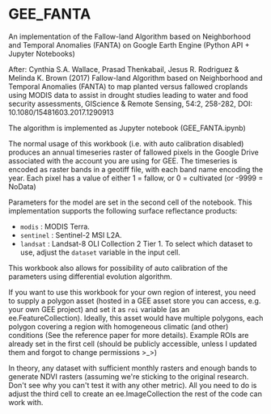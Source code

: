 # GEE_FANTA
An implementation of the Fallow-land Algorithm based on Neighborhood and Temporal Anomalies (FANTA) on Google Earth Engine (Python API + Jupyter Notebooks)

After: Cynthia S.A. Wallace, Prasad Thenkabail, Jesus R. Rodriguez & Melinda K. Brown (2017) Fallow-land Algorithm based on Neighborhood and Temporal Anomalies (FANTA) to map planted versus fallowed croplands using MODIS data to assist in drought studies leading to water and food security assessments, GIScience & Remote Sensing, 54:2, 258-282, DOI: 10.1080/15481603.2017.1290913

The algorithm is implemented as Jupyter notebook (GEE_FANTA.ipynb)

The normal usage of this workbook (i.e. with auto calibration disabled) produces an annual timeseries raster of fallowed pixels in the Google Drive associated with the account you are using for GEE.
The timeseries is encoded as raster bands in a geotiff file, with each band name encoding the year. Each pixel has a value of either 1 = fallow, or 0 = cultivated (or -9999 = NoData)

Parameters for the model are set in the second cell of the notebook.
This implementation supports the following surface reflectance products:
- `modis` : MODIS Terra.
- `sentinel` : Sentinel-2 MSI L2A. 
- `landsat` : Landsat-8 OLI Collection 2 Tier 1.
To select which dataset to use, adjust the `dataset` variable in the input cell.

This workbook also allows for possibility of auto calibration of the parameters using differential evolution algorithm.

If you want to use this workbook for your own region of interest, you need to supply a polygon asset (hosted in a GEE asset store you can access, e.g. your own GEE project) and set it as `roi` variable (as an ee.FeatureCollection). Ideally, this asset would have multiple polygons, each polygon covering a region with homogeneous climatic (and other) conditions (See the reference paper for more details).
Example ROIs are already set in the first cell (should be publicly accessible, unless I updated them and forgot to change permissions >_>)

In theory, any dataset with sufficient monthly rasters and enough bands to generate NDVI rasters (assuming we're sticking to the original research. Don't see why you can't test it with any other metric). All you need to do is adjust the third cell to create an ee.ImageCollection the rest of the code can work with.
